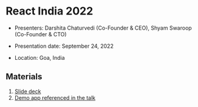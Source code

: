 # React India 2022

- Presenters: Darshita Chaturvedi (Co-Founder & CEO), Shyam Swaroop (Co-Founder & CTO)

- Presentation date: September 24, 2022

- Location: Goa, India

## Materials

1. [Slide deck](React%20India%202022.pdf)
2. [Demo app referenced in the talk](https://codesandbox.io/s/react-anti-patterns-43w3sy?file=/src/pages/Incorrect.tsx)
